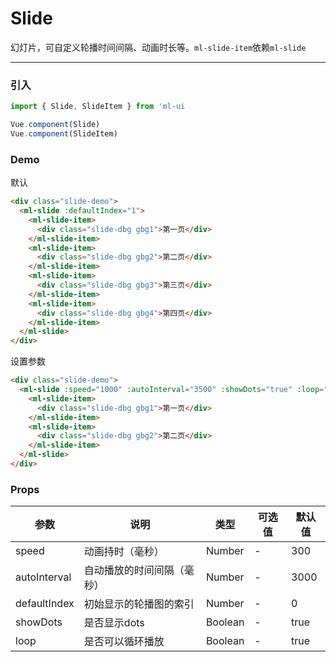 # Slide

幻灯片，可自定义轮播时间间隔、动画时长等。`ml-slide-item`依赖`ml-slide`
<hr>

### 引入

```js
import { Slide, SlideItem } from 'ml-ui

Vue.component(Slide)
Vue.component(SlideItem)
```
### Demo
默认
```html
<div class="slide-demo">
  <ml-slide :defaultIndex="1">
    <ml-slide-item>
      <div class="slide-dbg gbg1">第一页</div>
    </ml-slide-item>
    <ml-slide-item>
      <div class="slide-dbg gbg2">第二页</div>
    </ml-slide-item>
    <ml-slide-item>
      <div class="slide-dbg gbg3">第三页</div>
    </ml-slide-item>
    <ml-slide-item>
      <div class="slide-dbg gbg4">第四页</div>
    </ml-slide-item>
  </ml-slide>
</div>
```
设置参数
```html
<div class="slide-demo">
  <ml-slide :speed="1000" :autoInterval="3500" :showDots="true" :loop="false">
    <ml-slide-item>
      <div class="slide-dbg gbg1">第一页</div>
    </ml-slide-item>
    <ml-slide-item>
      <div class="slide-dbg gbg2">第二页</div>
    </ml-slide-item>
  </ml-slide>
</div>
```
### Props

| 参数          | 说明            | 类型            | 可选值                 | 默认值   |
|-------------  |---------------- |---------------- |---------------------- |-------- |
| speed         | 动画持时（毫秒）   | Number  | - | 300 |
| autoInterval         | 自动播放的时间间隔（毫秒）  | Number  | - | 3000 |
| defaultIndex         | 初始显示的轮播图的索引   | Number  | -  |  0| 
| showDots        | 是否显示dots   | Boolean  | -  |  true| 
| loop        | 是否可以循环播放	   | Boolean  | -  |  true| 